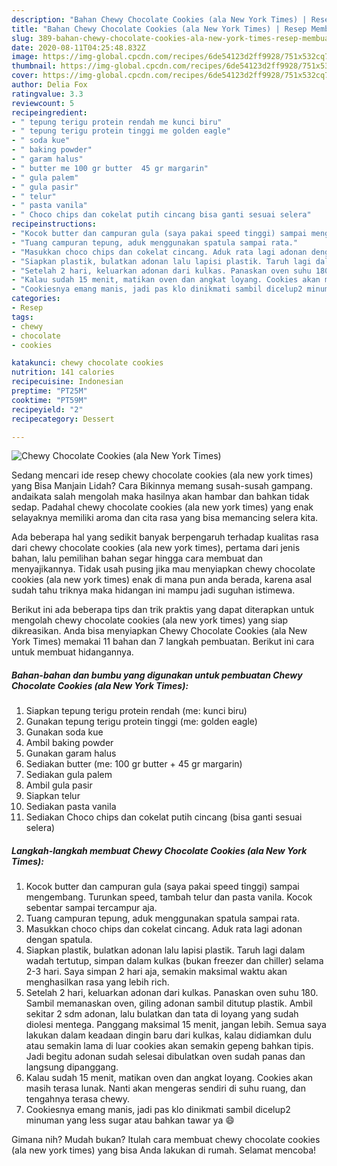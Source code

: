 ```yaml
---
description: "Bahan Chewy Chocolate Cookies (ala New York Times) | Resep Membuat Chewy Chocolate Cookies (ala New York Times) Yang Lezat"
title: "Bahan Chewy Chocolate Cookies (ala New York Times) | Resep Membuat Chewy Chocolate Cookies (ala New York Times) Yang Lezat"
slug: 389-bahan-chewy-chocolate-cookies-ala-new-york-times-resep-membuat-chewy-chocolate-cookies-ala-new-york-times-yang-lezat
date: 2020-08-11T04:25:48.832Z
image: https://img-global.cpcdn.com/recipes/6de54123d2ff9928/751x532cq70/chewy-chocolate-cookies-ala-new-york-times-foto-resep-utama.jpg
thumbnail: https://img-global.cpcdn.com/recipes/6de54123d2ff9928/751x532cq70/chewy-chocolate-cookies-ala-new-york-times-foto-resep-utama.jpg
cover: https://img-global.cpcdn.com/recipes/6de54123d2ff9928/751x532cq70/chewy-chocolate-cookies-ala-new-york-times-foto-resep-utama.jpg
author: Delia Fox
ratingvalue: 3.3
reviewcount: 5
recipeingredient:
- " tepung terigu protein rendah me kunci biru"
- " tepung terigu protein tinggi me golden eagle"
- " soda kue"
- " baking powder"
- " garam halus"
- " butter me 100 gr butter  45 gr margarin"
- " gula palem"
- " gula pasir"
- " telur"
- " pasta vanila"
- " Choco chips dan cokelat putih cincang bisa ganti sesuai selera"
recipeinstructions:
- "Kocok butter dan campuran gula (saya pakai speed tinggi) sampai mengembang. Turunkan speed, tambah telur dan pasta vanila. Kocok sebentar sampai tercampur aja."
- "Tuang campuran tepung, aduk menggunakan spatula sampai rata."
- "Masukkan choco chips dan cokelat cincang. Aduk rata lagi adonan dengan spatula."
- "Siapkan plastik, bulatkan adonan lalu lapisi plastik. Taruh lagi dalam wadah tertutup, simpan dalam kulkas (bukan freezer dan chiller) selama 2-3 hari. Saya simpan 2 hari aja, semakin maksimal waktu akan menghasilkan rasa yang lebih rich."
- "Setelah 2 hari, keluarkan adonan dari kulkas. Panaskan oven suhu 180. Sambil memanaskan oven, giling adonan sambil ditutup plastik. Ambil sekitar 2 sdm adonan, lalu bulatkan dan tata di loyang yang sudah diolesi mentega. Panggang maksimal 15 menit, jangan lebih. Semua saya lakukan dalam keadaan dingin baru dari kulkas, kalau didiamkan dulu atau semakin lama di luar cookies akan semakin gepeng bahkan tipis. Jadi begitu adonan sudah selesai dibulatkan oven sudah panas dan langsung dipanggang."
- "Kalau sudah 15 menit, matikan oven dan angkat loyang. Cookies akan masih terasa lunak. Nanti akan mengeras sendiri di suhu ruang, dan tengahnya terasa chewy."
- "Cookiesnya emang manis, jadi pas klo dinikmati sambil dicelup2 minuman yang less sugar atau bahkan tawar ya 😄"
categories:
- Resep
tags:
- chewy
- chocolate
- cookies

katakunci: chewy chocolate cookies 
nutrition: 141 calories
recipecuisine: Indonesian
preptime: "PT25M"
cooktime: "PT59M"
recipeyield: "2"
recipecategory: Dessert

---
```



![Chewy Chocolate Cookies (ala New York Times)](https://img-global.cpcdn.com/recipes/6de54123d2ff9928/751x532cq70/chewy-chocolate-cookies-ala-new-york-times-foto-resep-utama.jpg)

Sedang mencari ide resep chewy chocolate cookies (ala new york times) yang Bisa Manjain Lidah? Cara Bikinnya memang susah-susah gampang. andaikata salah mengolah maka hasilnya akan hambar dan bahkan tidak sedap. Padahal chewy chocolate cookies (ala new york times) yang enak selayaknya memiliki aroma dan cita rasa yang bisa memancing selera kita.



Ada beberapa hal yang sedikit banyak berpengaruh terhadap kualitas rasa dari chewy chocolate cookies (ala new york times), pertama dari jenis bahan, lalu pemilihan bahan segar hingga cara membuat dan menyajikannya. Tidak usah pusing jika mau menyiapkan chewy chocolate cookies (ala new york times) enak di mana pun anda berada, karena asal sudah tahu triknya maka hidangan ini mampu jadi suguhan istimewa.


Berikut ini ada beberapa tips dan trik praktis yang dapat diterapkan untuk mengolah chewy chocolate cookies (ala new york times) yang siap dikreasikan. Anda bisa menyiapkan Chewy Chocolate Cookies (ala New York Times) memakai 11 bahan dan 7 langkah pembuatan. Berikut ini cara untuk membuat hidangannya.

<!--inarticleads1-->

##### Bahan-bahan dan bumbu yang digunakan untuk pembuatan Chewy Chocolate Cookies (ala New York Times):

1. Siapkan  tepung terigu protein rendah (me: kunci biru)
1. Gunakan  tepung terigu protein tinggi (me: golden eagle)
1. Gunakan  soda kue
1. Ambil  baking powder
1. Gunakan  garam halus
1. Sediakan  butter (me: 100 gr butter + 45 gr margarin)
1. Sediakan  gula palem
1. Ambil  gula pasir
1. Siapkan  telur
1. Sediakan  pasta vanila
1. Sediakan  Choco chips dan cokelat putih cincang (bisa ganti sesuai selera)




<!--inarticleads2-->

##### Langkah-langkah membuat Chewy Chocolate Cookies (ala New York Times):

1. Kocok butter dan campuran gula (saya pakai speed tinggi) sampai mengembang. Turunkan speed, tambah telur dan pasta vanila. Kocok sebentar sampai tercampur aja.
1. Tuang campuran tepung, aduk menggunakan spatula sampai rata.
1. Masukkan choco chips dan cokelat cincang. Aduk rata lagi adonan dengan spatula.
1. Siapkan plastik, bulatkan adonan lalu lapisi plastik. Taruh lagi dalam wadah tertutup, simpan dalam kulkas (bukan freezer dan chiller) selama 2-3 hari. Saya simpan 2 hari aja, semakin maksimal waktu akan menghasilkan rasa yang lebih rich.
1. Setelah 2 hari, keluarkan adonan dari kulkas. Panaskan oven suhu 180. Sambil memanaskan oven, giling adonan sambil ditutup plastik. Ambil sekitar 2 sdm adonan, lalu bulatkan dan tata di loyang yang sudah diolesi mentega. Panggang maksimal 15 menit, jangan lebih. Semua saya lakukan dalam keadaan dingin baru dari kulkas, kalau didiamkan dulu atau semakin lama di luar cookies akan semakin gepeng bahkan tipis. Jadi begitu adonan sudah selesai dibulatkan oven sudah panas dan langsung dipanggang.
1. Kalau sudah 15 menit, matikan oven dan angkat loyang. Cookies akan masih terasa lunak. Nanti akan mengeras sendiri di suhu ruang, dan tengahnya terasa chewy.
1. Cookiesnya emang manis, jadi pas klo dinikmati sambil dicelup2 minuman yang less sugar atau bahkan tawar ya 😄




Gimana nih? Mudah bukan? Itulah cara membuat chewy chocolate cookies (ala new york times) yang bisa Anda lakukan di rumah. Selamat mencoba!
